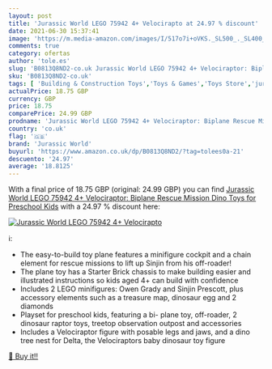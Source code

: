 ```yaml
---
layout: post
title: 'Jurassic World LEGO 75942 4+ Velocirapto at 24.97 % discount'
date: 2021-06-30 15:37:41
image: 'https://m.media-amazon.com/images/I/517o7i+oVKS._SL500_._SL400_.jpg'
comments: true
category: ofertas
author: 'tole.es'
slug: 'B0813Q8ND2-co.uk Jurassic World LEGO 75942 4+ Velociraptor: Biplane...'
sku: 'B0813Q8ND2-co.uk'
tags: [ 'Building & Construction Toys','Toys & Games','Toys Store','jurassic world','lego', ]
actualPrice: 18.75 GBP
currency: GBP
price: 18.75
comparePrice: 24.99 GBP
prodname: 'Jurassic World LEGO 75942 4+ Velociraptor: Biplane Rescue Mission Dino Toys for Preschool Kids'
country: 'co.uk'
flag: '🇬🇧'
brand: 'Jurassic World'
buyurl: 'https://www.amazon.co.uk/dp/B0813Q8ND2/?tag=tolees0a-21'
descuento: '24.97'
average: '18.8125'
---
```


With a final price of 18.75 GBP (original: 24.99 GBP) you can find [Jurassic World LEGO 75942 4+ Velociraptor: Biplane Rescue Mission Dino Toys for Preschool Kids](https://www.amazon.co.uk/dp/B0813Q8ND2/?tag=tolees0a-21) with a  24.97 % discount here:

[![Jurassic World LEGO 75942 4+ Velocirapto](https://m.media-amazon.com/images/I/517o7i+oVKS._SL500_._SL400_.jpg)](https://www.amazon.co.uk/dp/B0813Q8ND2/?tag=tolees0a-21)

ℹ️:

- The easy-to-build toy plane features a minifigure cockpit and a chain element for rescue missions to lift up Sinjin from his off-roader!
- The plane toy has a Starter Brick chassis to make building easier and illustrated instructions so kids aged 4+ can build with confidence
- Includes 2 LEGO minifigures: Owen Grady and Sinjin Prescott, plus accessory elements such as a treasure map, dinosaur egg and 2 diamonds
- Playset for preschool kids, featuring a bi- plane toy, off-roader, 2 dinosaur raptor toys, treetop observation outpost and accessories
- Includes a Velociraptor figure with posable legs and jaws, and a dino tree nest for Delta, the Velociraptors baby dinosaur toy figure

[🛒 Buy it!!](https://www.amazon.co.uk/dp/B0813Q8ND2/?tag=tolees0a-21)
